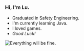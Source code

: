 ### Hi, I'm Lu.

- Graduated in Safety Engineering.
- I'm currently learning Java.
- I loved games.
- *Good Luck!*


![**Everything will be fine.**](asset/ok.jpg)

